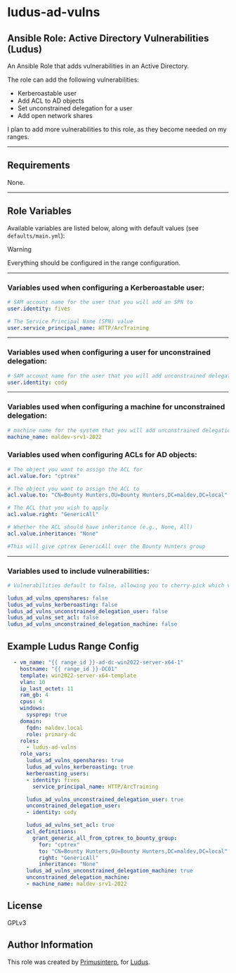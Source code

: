 # ludus-ad-vulns

## Ansible Role: Active Directory Vulnerabilities (Ludus)

An Ansible Role that adds vulnerabilities in an Active Directory.

The role can add the following vulnerabilities:
- Kerberoastable user
- Add ACL to AD objects
- Set unconstrained delegation for a user
- Add open network shares

I plan to add more vulnerabilities to this role, as they become needed on my ranges. 

---

## Requirements

None.

---

## Role Variables

Available variables are listed below, along with default values (see `defaults/main.yml`):

> [!WARNING]  
> Everything should be configured in the range configuration.

---

### Variables used when configuring a Kerberoastable user:

```yaml
# SAM account name for the user that you will add an SPN to
user.identity: fives

# The Service Principal Name (SPN) value
user.service_principal_name: HTTP/ArcTraining
```

---

### Variables used when configuring a user for unconstrained delegation:

```yaml
# SAM account name for the user that you will add unconstrained delegation to
user.identity: cody
```

---
### Variables used when configuring a machine for unconstrained delegation:

```yaml
# machine name for the system that you will add unconstrained delegation to
machine_name: maldev-srv1-2022
```


### Variables used when configuring ACLs for AD objects:

```yaml
# The object you want to assign the ACL for
acl.value.for: "cptrex"

# The object you want to assign the ACL to
acl.value.to: "CN=Bounty Hunters,OU=Bounty Hunters,DC=maldev,DC=local"

# The ACL that you wish to apply
acl.value.right: "GenericAll"

# Whether the ACL should have inheritance (e.g., None, All)
acl.value.inheritance: "None"

#This will give cptrex GenericAll over the Bounty Hunters group
```

---

### Variables used to include vulnerabilities:

```yaml
# Vulnerabilities default to false, allowing you to cherry-pick which vulnerabilities you want to apply to each host

ludus_ad_vulns_openshares: false
ludus_ad_vulns_kerberoasting: false
ludus_ad_vulns_unconstrained_delegation_user: false
ludus_ad_vulns_set_acl: false
ludus_ad_vulns_unconstrained_delegation_machine: false

```



## Example Ludus Range Config

```yaml
  - vm_name: "{{ range_id }}-ad-dc-win2022-server-x64-1"
    hostname: "{{ range_id }}-DC01"
    template: win2022-server-x64-template
    vlan: 10
    ip_last_octet: 11
    ram_gb: 4
    cpus: 4
    windows:
      sysprep: true
    domain:
      fqdn: maldev.local
      role: primary-dc
    roles:
      - ludus-ad-vulns
    role_vars:
      ludus_ad_vulns_openshares: true
      ludus_ad_vulns_kerberoasting: true
      kerberoasting_users:
      - identity: fives
        service_principal_name: HTTP/ArcTraining

      ludus_ad_vulns_unconstrained_delegation_user: true
      unconstrained_delegation_user: 
      - identity: cody 

      ludus_ad_vulns_set_acl: true
      acl_definitions:
        grant_generic_all_from_cptrex_to_bounty_group:
          for: "cptrex"
          to: "CN=Bounty Hunters,OU=Bounty Hunters,DC=maldev,DC=local"
          right: "GenericAll"
          inheritance: "None"   
      ludus_ad_vulns_unconstrained_delegation_machine: true
      unconstrained_delegation_machine:
      - machine_name: maldev-srv1-2022
```

## License

GPLv3

## Author Information

This role was created by [Primusinterp](https://github.com/Primusinterp), for [Ludus](https://ludus.cloud/).
